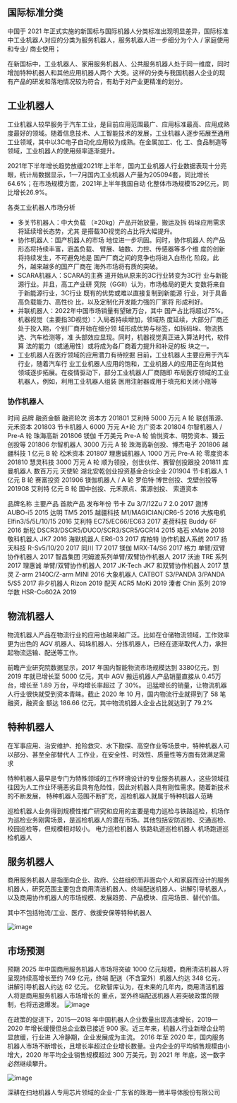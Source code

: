 ## 国际标准分类 
中国于 2021 年正式实施的新国标与国际机器人分类标准出现明显差异，国际标准中工业机器人对应的分类为服务机器人，服务机器人进一步细分为个人 / 家庭使用和专业/ 商业使用；

在新国标中，工业机器人、家用服务机器人、公共服务机器人处于同一维度，同时增加特种机器人和其他应用机器人两个
大类。这样的分类与我国机器人企业的现有产品的研发和落地情况较为符合，有助于对产业更精准的划分。


## 工业机器人

工业机器人较早服务于汽车工业，是目前应用范围最广、应用标准最高、应用成熟度最好的领域。随着信息技术、人工智能技术的发展，工业机器人逐步拓展至通用工业领域，其中以3C电子自动化应用较为成熟。在金属加工、化
工、食品制造等领域，工业机器人的使用频率逐渐提升。

2021年下半年增长趋势放缓2021年上半年，国内工业机器人行业数据表现十分亮眼，统计局数据显示，1—7月国内工业机器人产量为205094套，同比增长64.6%；在市场规模方面，2021年上半年我国自动
化整体市场规模1529亿元，同比增长26.9%。



各类工业机器人市场分析 
* 多关节机器人：中大负载 （≥20kg）产品开始放量，搬运及拆 码垛应用需求将延续增长态势，尤其 是搭载3D视觉的占比将大幅提升。 
* 协作机器人：国产机器人的市场 地位进一步巩固。同时，协作机器人 的产品形态将持续丰富，涵盖负载、 臂展、轴数、力控、传感器等多个维 度的创新将持续发生，不可避免地是 国产厂商之间的竞争也将进入白热化 阶段。此外，越来越多的国产厂商在 海外市场将有质的突破。 
* SCARA机器人：SCARA的主赛 道开始从原来的3C行业转变为3C行 业与新能源行业。并且，高工产业研 究院（GGII）认为，市场格局的更大 变数将来自于新能源行业，3C行业 既有的优势或难以直接复制到新能源 行业，对于具备高负载能力、高性价 比，以及定制化开发能力强的厂家将 形成利好。 
* 并联机器人：2022年中国市场销量有望破万台，其中 国产占比将超过75%。 机器视觉（主要指3D视觉）：入局者持续增加，领域热 度延续，大部分厂商还处于投入期，个别厂商开始在细分领 域形成优势与标签，如拆码垛、物流拣选、汽车检测等，准 头部效应显现。同时，机器视觉真正进入算法时代，软件算 法的能力（或通用性）或将成为各厂商着力提升和补足的板 块之一。 
* 工业机器人在医疗领域的应用潜力有待挖掘 目前，工业机器人主要应用于汽车行业，随着汽车行 业工业机器人应用的饱和，工业机器人的应用正在向其他 领域逐步拓展。在疫情驱动下，部分工业机器人厂商随即 布局医疗领域的工业机器人，例如，利用工业机器人组装 医用注射器或用于填充和关闭小瓶等



### 协作机器人

时间 品牌 融资金额 融资轮次 资本方 
201801 艾利特 5000 万元 A 轮 联创策源、元禾资本 
201803 节卡机器人 6000 万元 A+轮 方广资本 
201804 尔智机器人 / Pre-A 轮 珠海高新 
201806 镁伽 千万美元 Pre-A 轮 愉悦资本、明势资本、臻云创投等 
201806 尔智机器人 3000 万元 A 轮 珠海高新创投、博杰电子 
201806 越疆科技 1 亿元 B 轮 松禾资本 
201807 理惠诚机器人 1000 万元 Pre-A 轮 零度资本 
201810 慧灵科技 3000 万元 A 轮 顺为领投，创世伙伴、赛智创投跟投 
201811 库曼机器人 数百万元 天使轮 湖北安乾创业投资基金合伙企业 
201904 节卡机器人 1 亿元 B 轮 赛富投资
201906 镁伽机器人 / A 轮 罗伯特·博世创投、戈壁创投等 
201908 艾利特 亿元 B 轮 国中创投、元禾原点、策源创投、 索道资本



品牌名称 主要产品 首款产品 发布年份 
节卡 Zu 3/7/12Zu 7 2.0 2017 
遨博 AUBO-i5 2015 
达明 TM5 2015 
越疆科技 M1/MAGICIAN/CR6-5 2016 
大族电机 Elfin3/5/5L/10/15 2016 
艾利特 EC75/EC66/EC63 2017 
麦荷科技 Buddy 6F 2016 
新松 DSCR3/DSCR5/DUCO/SCR3/SCR5/GCR14 2015 
珞石 xMate 2018 
敬科机器人 JK7 2016 
海默机器人 ER6-03 2017 
库柏特 协作机器人系统 2017 
扬天科技 R-Sv5/10/20 2017
同川 T7 2017 
镁伽 MRX-T4/S6 2017 
格力 单臂/双臂协作机器人 2017 
智昌集团 河姆渡系列单臂/双臂协作机器人 2017 
沃迪 TRE 系列 2017 
理惠诚 单臂/双臂协作机器人 2017 
JK-Tech JK7 和双臂协作机器人 2017 
慧灵 Z-arm 2140C/Z-arm MINI 2016 
大象机器人 CATBOT S3/PANDA 3/PANDA 5/S5 2017 
非夕机器人 Rizon 2019 
配天 ACR5 MoKi 2019 
溱者 Chin 系列 2019 
华数 HSR-Co602A 2019


## 物流机器人

物流机器人产品在物流行业的应用也越来越广泛。比如在仓储物流领域，工作效率更为出色的 AGV 机器人、码垛机器人、分拣机器人，已经在逐渐取代人力，承担起物流运输、配送等工作。

前瞻产业研究院数据显示，2017 年国内智能物流市场规模达到 3380亿元，到 2019 年就已增长至 5000 亿元，其中 AGV 搬运机器人产品销量直接从 0.45万台，增长至 1.89 万台，平均增长率超过
了 30%。
迅猛增长的销量，让物流机器人行业很快就受到资本青睐。截止 2020 年 10 月，国内物流行业就得到了 58 笔融资，融资金
额达 186.66 亿元，其中物流机器人企业占比就达到了 79.2%



## 特种机器人

在军事应用、治安维护、抢险救灾、水下勘探、高空作业等场景中，特种机器人可以部分、甚至全部替代人
工作业，在安全性、时效性、质量性等方面有效满足需求

特种机器人最早是专门为特殊领域的工作环境设计的专业服务机器人，这些领域往往因为人工作业环境恶劣且具有危险性，因此对机器人具有刚性需求。随着新技术的不断发展，
特种机器人范围不断扩充，巡检机器人就属于特种机器人范畴


巡检机器人业务得到规模性推广研究和应用的主要是电力巡检与铁路巡检，机场作为巡检业务刚需场景，是巡检机器人的潜在市场。其他包括安防巡检、交通巡检、校园巡检等，但规模相对较小。
电力巡检机器人
铁路轨道巡检机器人
机场跑道巡检机器人


## 服务机器人
商用服务机器人是指面向企业、政府、公益组织而非面向个人和家庭而设计的服务机器人，研究范围主要包含商用清洁机器人、终端配送机器人、讲解引导机器人，以及商用协作机器人的市场规模、发展趋势、产品模块、应用场景、替代价值。

其中不包括物流/工业、医疗、救援安保等特种机器人


![image](https://user-images.githubusercontent.com/2363295/166145478-201526f1-a488-4feb-9e20-3cf71000860a.png)


## 市场预测

预期 2025 年中国商用服务机器人市场将突破 1000 亿元规模，商用清洁机器人将呈现持续高增长至约 749 亿元，终端
配送（不含室外）机器人约达 348 亿元，讲解引导机器人约达 62 亿元。 
亿欧智库认为，在未来的几年内，商用清洁机器人将是商用服务机器人市场增长的
重点，室外终端配送机器人若突破政策的限制，也将迅速爆发。
![image](https://user-images.githubusercontent.com/2363295/166145563-4aac807d-9495-4d8e-ad5c-01659a7ac25c.png)



在政策的促进下，2015—2018 年中国机器人企业数量出现高速增长，2019—2020 年增长缓慢但总企业数已接近 900 家。近三年来，机器人行业新增企业明显放缓，行业进
入冷静期，企业发展成为主流。 
2016 年至 2020 年，国内服务机器人市场不断增长，且增长率超过企业增长数量。业内企业的平均销售规模由小增大，2020 年平均企业销售规模超过 300 万美元，到 2021 年
年底，这一数字必然继续攀升。

![image](https://user-images.githubusercontent.com/2363295/166145664-c14b3065-3108-4b35-a3d3-92373d392466.png)

深耕在扫地机器人专用芯片领域的企业-广东省的珠海一微半导体股份有限公司
